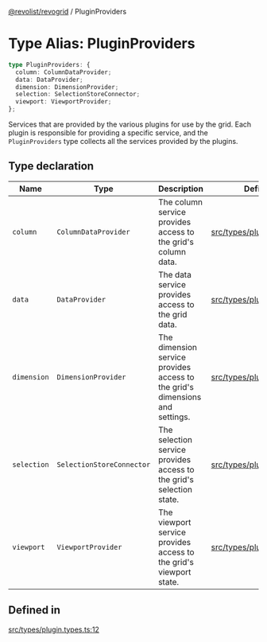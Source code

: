 [@revolist/revogrid](README.md) / PluginProviders

# Type Alias: PluginProviders

```ts
type PluginProviders: {
  column: ColumnDataProvider;
  data: DataProvider;
  dimension: DimensionProvider;
  selection: SelectionStoreConnector;
  viewport: ViewportProvider;
};
```

Services that are provided by the various plugins for use by the grid. Each plugin
is responsible for providing a specific service, and the `PluginProviders` type collects all the services provided
by the plugins.

## Type declaration

| Name | Type | Description | Defined in |
| ------ | ------ | ------ | ------ |
| `column` | `ColumnDataProvider` | The column service provides access to the grid's column data. | [src/types/plugin.types.ts:28](https://github.com/revolist/revogrid/blob/f56bf50e3d2048c8d7f3081240be2216cdbe01d4/src/types/plugin.types.ts#L28) |
| `data` | `DataProvider` | The data service provides access to the grid data. | [src/types/plugin.types.ts:16](https://github.com/revolist/revogrid/blob/f56bf50e3d2048c8d7f3081240be2216cdbe01d4/src/types/plugin.types.ts#L16) |
| `dimension` | `DimensionProvider` | The dimension service provides access to the grid's dimensions and settings. | [src/types/plugin.types.ts:20](https://github.com/revolist/revogrid/blob/f56bf50e3d2048c8d7f3081240be2216cdbe01d4/src/types/plugin.types.ts#L20) |
| `selection` | `SelectionStoreConnector` | The selection service provides access to the grid's selection state. | [src/types/plugin.types.ts:24](https://github.com/revolist/revogrid/blob/f56bf50e3d2048c8d7f3081240be2216cdbe01d4/src/types/plugin.types.ts#L24) |
| `viewport` | `ViewportProvider` | The viewport service provides access to the grid's viewport state. | [src/types/plugin.types.ts:32](https://github.com/revolist/revogrid/blob/f56bf50e3d2048c8d7f3081240be2216cdbe01d4/src/types/plugin.types.ts#L32) |

## Defined in

[src/types/plugin.types.ts:12](https://github.com/revolist/revogrid/blob/f56bf50e3d2048c8d7f3081240be2216cdbe01d4/src/types/plugin.types.ts#L12)
